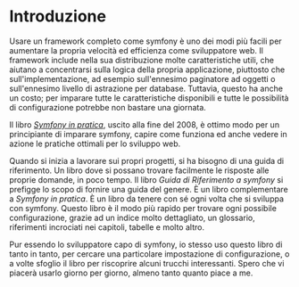 Introduzione
============

Usare un framework completo come symfony è uno dei modi più facili
per aumentare la propria velocità ed efficienza come sviluppatore web.
Il framework include nella sua distribuzione molte caratteristiche utili,
che aiutano a concentrarsi sulla logica della propria applicazione,
piuttosto che sull'implementazione, ad esempio sull'ennesimo paginatore
ad oggetti o sull'ennesimo livello di astrazione per database. Tuttavia,
questo ha anche un costo; per imparare tutte le caratteristiche disponibili
e tutte le possibilità di configurazione potrebbe non bastare una giornata.

Il libro [*Symfony in pratica*](http://www.symfony-project.org/jobeet/),
uscito alla fine del 2008, è ottimo modo per un principiante di imparare
symfony, capire come funziona ed anche vedere in azione le pratiche ottimali
per lo sviluppo web.

Quando si inizia a lavorare sui propri progetti, si ha bisogno di una guida
di riferimento. Un libro dove si possano trovare facilmente le risposte
alle proprie domande, in poco tempo. Il libro *Guida di Riferimento a symfony*
si prefigge lo scopo di fornire una guida del genere. È un libro
complementare a *Symfony in pratica*. È un libro da tenere con sé ogni
volta che si sviluppa con symfony. Questo libro è il modo più rapido per
trovare ogni possibile configurazione, grazie ad un indice molto dettagliato,
un glossario, riferimenti incrociati nei capitoli, tabelle e molto altro.

Pur essendo lo sviluppatore capo di symfony, io stesso uso questo libro di
tanto in tanto, per cercare una particolare impostazione di configurazione,
o a volte sfoglio il libro per riscoprire alcuni trucchi interessanti. Spero
che vi piacerà usarlo giorno per giorno, almeno tanto quanto piace a me.
